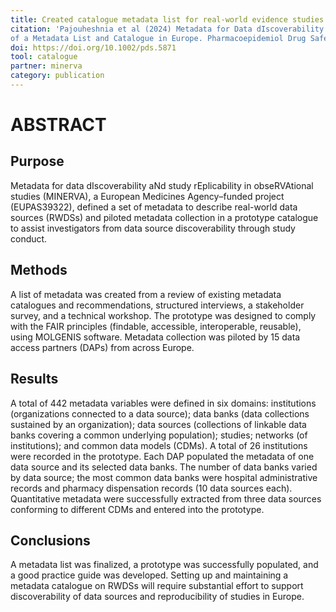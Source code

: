 ```yaml
---
title: Created catalogue metadata list for real-world evidence studies.
citation: 'Pajouheshnia et al (2024) Metadata for Data dIscoverability aNd Study rEplicability in obseRVAtional Studies (MINERVA): Development and Pilot 
of a Metadata List and Catalogue in Europe. Pharmacoepidemiol Drug Safefety.'
doi: https://doi.org/10.1002/pds.5871
tool: catalogue
partner: minerva
category: publication
---
```


# ABSTRACT

## Purpose
Metadata for data dIscoverability aNd study rEplicability in obseRVAtional studies (MINERVA), a European Medicines Agency–funded project (EUPAS39322), defined a set of metadata to describe real-world data sources (RWDSs) and piloted metadata collection in a prototype catalogue to assist investigators from data source discoverability through study conduct.

## Methods
A list of metadata was created from a review of existing metadata catalogues and recommendations, structured interviews, a stakeholder survey, and a technical workshop. The prototype was designed to comply with the FAIR principles (findable, accessible, interoperable, reusable), using MOLGENIS software. Metadata collection was piloted by 15 data access partners (DAPs) from across Europe.

## Results
A total of 442 metadata variables were defined in six domains: institutions (organizations connected to a data source); data banks (data collections sustained by an organization); data sources (collections of linkable data banks covering a common underlying population); studies; networks (of institutions); and common data models (CDMs). A total of 26 institutions were recorded in the prototype. Each DAP populated the metadata of one data source and its selected data banks. The number of data banks varied by data source; the most common data banks were hospital administrative records and pharmacy dispensation records (10 data sources each). Quantitative metadata were successfully extracted from three data sources conforming to different CDMs and entered into the prototype.

## Conclusions
A metadata list was finalized, a prototype was successfully populated, and a good practice guide was developed. Setting up and maintaining a metadata catalogue on RWDSs will require substantial effort to support discoverability of data sources and reproducibility of studies in Europe.